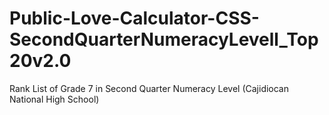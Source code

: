 # Public-Love-Calculator-CSS-SecondQuarterNumeracyLevell_Top20v2.0
Rank List of Grade 7 in Second Quarter Numeracy Level (Cajidiocan National High School)
